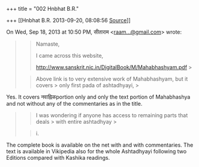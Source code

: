 +++
title = "002 Hnbhat B.R."

+++
[[Hnbhat B.R.	2013-09-20, 08:08:56 [Source](https://groups.google.com/g/samskrita/c/cVcyhae-faA)]]



On Wed, Sep 18, 2013 at 10:50 PM, सीताराम \<[raam...@gmail.com]()\> wrote:  

> 
> > Namaste,
> > 
> > I came across this website,
> > 
> > 
> > <http://www.sanskrit.nic.in/DigitalBook/M/Mahabhashyam.pdf> >
> 
> > 
> >   
> > 
> > 
> > Above link is to very extensive work of Mahabhashyam, but it covers > only first pada of ashtadhyayi, >
> 
> > 

  

Yes. It covers नवाह्निकportion only and only the text portion of Mahabhashya and not without any of the commentaries as in the title.

  



> 
> > 
> > I was wondering if anyone has access to remaining parts that deals > with entire ashtadhyay >
> 
> >  >
> 
> > i.
> > 
> > 

The complete book is available on the net with and with commentaries. The text is available in Vikipedia also for the whole Ashtadhyayi following two Editions compared with Kashika readings.

  

  

